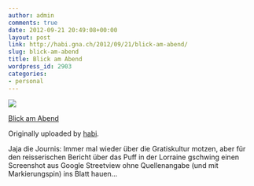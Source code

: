 ```yaml
---
author: admin
comments: true
date: 2012-09-21 20:49:08+00:00
layout: post
link: http://habi.gna.ch/2012/09/21/blick-am-abend/
slug: blick-am-abend
title: Blick am Abend
wordpress_id: 2903
categories:
- personal
---
```



 [![](http://farm9.staticflickr.com/8447/8010170061_dc1b995d04_m.jpg)](http://www.flickr.com/photos/habi/8010170061/)
   

 
  [Blick am Abend](http://www.flickr.com/photos/habi/8010170061/)
    

  Originally uploaded by [habi](http://www.flickr.com/photos/habi/).
 



Jaja die Journis: Immer mal wieder über die Gratiskultur motzen, aber für den reisserischen Bericht über das Puff in der Lorraine gschwing einen Screenshot aus Google Streetview ohne Quellenangabe (und mit Markierungspin) ins Blatt hauen...
  

